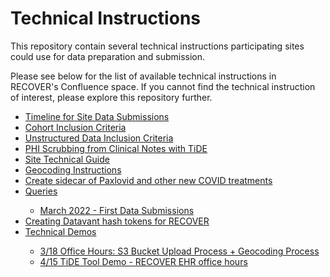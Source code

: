 # Technical Instructions
This repository contain several technical instructions participating sites could use for data preparation and submission. <br>

Please see below for the list of available technical instructions in RECOVER's Confluence space. If you cannot find the technical instruction of interest, please explore this repository further.

<ul>
<li> <a href="https://nyc-cdrn.atlassian.net/wiki/spaces/REC/pages/3008790529/Timeline+for+Site+Data+Submissions">Timeline for Site Data Submissions</a> </li>
<li> <a href="https://nyc-cdrn.atlassian.net/wiki/spaces/REC/pages/2987098226/Cohort+Inclusion+Criteria">Cohort Inclusion Criteria</a> </li>
<li> <a href="https://nyc-cdrn.atlassian.net/wiki/spaces/REC/pages/3020324865/Unstructured+Data+Inclusion+Criteria">Unstructured Data Inclusion Criteria</a> </li>
<li> <a href="https://nyc-cdrn.atlassian.net/wiki/spaces/REC/pages/3016097793/PHI+Scrubbing+from+Clinical+Notes+with+TiDE">PHI Scrubbing from Clinical Notes with TiDE</a> </li>
<li> <a href="https://nyc-cdrn.atlassian.net/wiki/spaces/REC/pages/2988703790/Site+Technical+Guide">Site Technical Guide</a> </li>
<li> <a href="https://nyc-cdrn.atlassian.net/wiki/spaces/REC/pages/3002662927/Geocoding+Instructions">Geocoding Instructions</a> </li>
<li> <a href="https://nyc-cdrn.atlassian.net/wiki/spaces/REC/pages/3088384001/Create+sidecar+of+Paxlovid+and+other+new+COVID+treatments">Create sidecar of Paxlovid and other new COVID treatments</a> </li>
<li> <a href="https://nyc-cdrn.atlassian.net/wiki/spaces/REC/pages/2996535307/Queries">Queries</a> </li>
  <ul> 
    <li> <a href="https://nyc-cdrn.atlassian.net/wiki/spaces/REC/pages/2996011048/March+2022+-+First+Data+Submissions">March 2022 - First Data Submissions</a> </li>
  </ul>
<li> <a href="https://nyc-cdrn.atlassian.net/wiki/spaces/REC/pages/3075768393/Creating+Datavant+hash+tokens+for+RECOVER">Creating Datavant hash tokens for RECOVER</a> </li>
<li> <a href="https://nyc-cdrn.atlassian.net/wiki/spaces/REC/pages/3008462852/Technical+Demos">Technical Demos</a> </li>
  <ul> 
    <li> <a href="https://nyc-cdrn.atlassian.net/wiki/spaces/REC/pages/3008528389/3+18+Office+Hours+S3+Bucket+Upload+Process+Geocoding+Process">3/18 Office Hours: S3 Bucket Upload Process + Geocoding Process</a> </li>
    <li> <a href="https://nyc-cdrn.atlassian.net/wiki/spaces/REC/pages/3029205008/4+15+TiDE+Tool+Demo+-+RECOVER+EHR+office+hours">4/15 TiDE Tool Demo - RECOVER EHR office hours</a> </li>
  </ul>
</ul>
